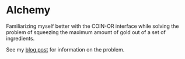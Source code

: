 # Alchemy

Familiarizing myself better with the COIN-OR interface while solving the problem of squeezing the maximum amount of gold out of a set of ingredients.

See my [blog post](https://eric-oden.com/?p=176) for information on the problem.

